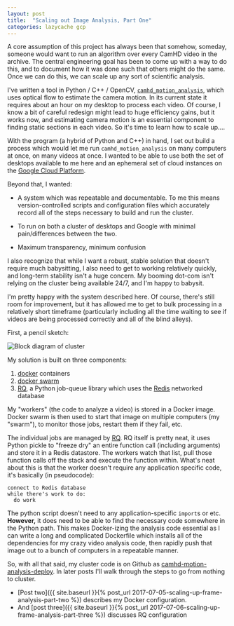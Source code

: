 ```yaml
---
layout: post
title:  "Scaling out Image Analysis, Part One"
categories: lazycache gcp
---
```


A core assumption of this project has always been that somehow, someday, someone would want to run an algorithm over every CamHD video in the archive.    The central engineering goal has been to come up with a way to do this, and to document how it was done such that others might do the same.   Once we can do this, we can scale up any sort of scientific analysis.

I've written a tool in Python / C++ / OpenCV, [`camhd_motion_analysis`](https://github.com/CamHD-Analysis/camhd_motion_analysis), which uses optical flow to estimate the camera motion.  In its current state it requires about an hour on my desktop to process each video.  Of course, I know a bit of careful redesign might lead to huge efficiency gains, but it works now, and estimating camera motion is an essential component to finding static sections in each video.   So it's time to learn how to scale up....

With the program (a hybrid of Python and C++) in hand, I set out build a process which would let me run `camhd_motion_analysis` on many computers at once, on many videos at once.   I wanted to be able to use both the set of desktops available to me here and an ephemeral set of cloud instances on the [Google Cloud Platform](http://cloud.google.com/).

Beyond that, I wanted:

 * A system which was repeatable and documentable.   To me this means version-controlled scripts and configuration files which accurately record all of the steps necessary to build and run the cluster.

 * To run on both a cluster of desktops and Google with minimal pain/differences between the two.

 * Maximum transparency, minimum confusion

I also recognize that while I want a robust, stable solution that doesn't require much babysitting, I also need to get to working relatively quickly, and long-term stability isn't a huge concern.   My booming dot-com isn't relying on the cluster being available 24/7, and I'm happy to babysit.

I'm pretty happy with the system described here.  Of course, there's still room for improvement, but it has allowed me to get to bulk processing in a relatively short timeframe (particularly including all the time waiting to see if videos are being processed correctly and all of the blind alleys).

First, a pencil sketch:

![Block diagram of cluster]({{site.baseurl}}/images/cluster_pencil_sketch.png)

My solution is built on three components:

 1. [docker](https://www.docker.com) containers
 1. [docker swarm](https://docs.docker.com/engine/swarm/)
 1. [RQ](http://python-rq.org), a Python job-queue library which uses the [Redis](https://redis.io) networked database

My "workers" (the code to analyze a video) is stored in a Docker image.   Docker swarm is then used to start that image on multiple computers (my "swarm"), to monitor those jobs, restart them if they fail, etc.    

The individual jobs are managed by [RQ](http://python-rq.org).   RQ itself is pretty neat, it uses Python pickle to "freeze dry" an entire function call (including arguments) and store it in a Redis datastore.    The workers watch that list, pull those function calls off the stack and execute the function within.   What's neat about this is that the worker doesn't require any application specific code, it's basically (in pseudocode):

    connect to Redis database
    while there's work to do:
      do work

The python script doesn't need to any application-specific `import`s or etc.   __However,__ it does need to be able to find the necessary code somewhere in the Python path.    This makes Docker-izing the analysis code essential as I can write a long and complicated Dockerfile which installs all of the dependencies for my crazy video analysis code, then rapidly push that image out to a bunch of computers in a repeatable manner.

So, with all that said, my cluster code is on Github as [camhd-motion-analysis-deploy](https://github.com/CamHD-Analysis/camhd-motion-analysis-deploy).   In later posts I'll walk through the steps to go from nothing to cluster.

 * [Post two]({{ site.baseurl }}{% post_url 2017-07-05-scaling-up-frame-analysis-part-two %}) describes my Docker configuration.
 * And [post three]({{ site.baseurl }}{% post_url  2017-07-06-scaling-up-frame-analysis-part-three %}) discusses RQ configuration
